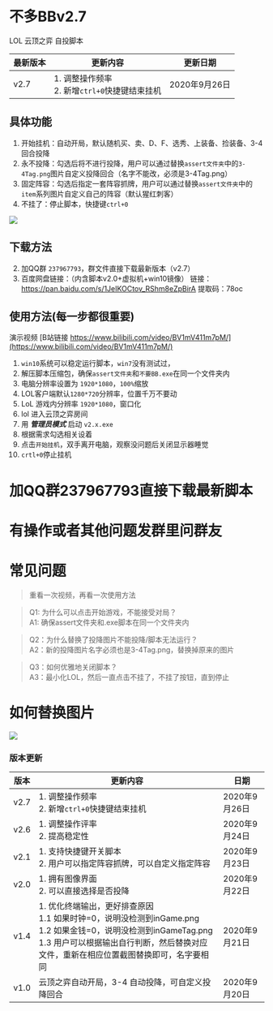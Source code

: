 # 不多BBv2.7
 LOL 云顶之弈 自投脚本

| 最新版本 | 更新内容                                           | 更新日期      |
| -------- | -------------------------------------------------- | ------------- |
| v2.7     | 1. 调整操作频率<br />2. 新增`ctrl+0`快捷键结束挂机 | 2020年9月26日 |



## 具体功能
1. 开始挂机：自动开局，默认随机买、卖、D、F、选秀、上装备、捡装备、3-4回合投降
3. 永不投降：勾选后将不进行投降，用户可以通过替换`assert文件夹`中的`3-4Tag.png`图片自定义投降回合（名字不能改，必须是3-4Tag.png）
5. 固定阵容：勾选后指定一套阵容抓牌，用户可以通过替换`assert文件夹`中的`item`系列图片自定义自己的阵容（默认猩红刺客）
4. 不挂了：停止脚本，快捷键`ctrl+0`

![](https://images-cdn.shimo.im/KaeDHFrUOxo2JqfH__original.png)

## 下载方法
2. 加QQ群 `237967793`，群文件直接下载最新版本（v2.7）
3. 百度网盘链接：（内含脚本v2.0+虚拟机+win10镜像）
链接：https://pan.baidu.com/s/1JeIKOCtov_RShm8eZpBirA 
提取码：78oc 


## 使用方法(每一步都很重要)
演示视频 [B站链接 https://www.bilibili.com/video/BV1mV411m7pM/](https://www.bilibili.com/video/BV1mV411m7pM/)  

1. `win10`系统可以稳定运行脚本，`win7`没有测试过，
2. 解压脚本压缩包，确保`assert文件夹`和`不要BB.exe`在同一个文件夹内
3. 电脑分辨率设置为 `1920*1080`，`100%`缩放
4. LOL客户端默认`1280*720`分辨率，位置千万不要动
5. LoL 游戏内分辨率 `1920*1080`，窗口化
6. lol 进入云顶之弈房间
7. 用 ***管理员模式*** 启动 `v2.x.exe`
8. 根据需求勾选相关设着
9. 点击`开始挂机`，双手离开电脑，观察没问题后关闭显示器睡觉
10. `crtl+0`停止挂机

# 加QQ群237967793直接下载最新脚本

# 有操作或者其他问题发群里问群友



# 常见问题

> 重看一次视频，再看一次使用方法  

> Q1:  为什么可以点击开始游戏，不能接受对局？  
> A1:  确保assert文件夹和.exe脚本在同一个文件夹内

> Q2：为什么替换了投降图片不能投降/脚本无法运行？  
> A2：新的投降图片名字必须也是3-4Tag.png，替换掉原来的图片

> Q3：如何优雅地关闭脚本？  
> A3：最小化LOL，然后一直点击不挂了，不挂了按钮，直到停止



# 如何替换图片

![](https://images-cdn.shimo.im/GMRSt34UMoKwEs12.png)

 

### 版本更新

| 版本 | 更新内容                                                     | 日期          |
| ---- | ------------------------------------------------------------ | ------------- |
| v2.7 | 1. 调整操作频率<br />2. 新增`ctrl+0`快捷键结束挂机           | 2020年9月26日 |
| v2.6 | 1. 调整操作评率<br />2. 提高稳定性                           | 2020年9月24日 |
| v2.1 | 1. 支持快捷键开关脚本<br />2. 用户可以指定阵容抓牌，可以自定义指定阵容 | 2020年9月23日 |
| v2.0 | 1. 拥有图像界面<br />2. 可以直接选择是否投降                 | 2020年9月22日 |
| v1.4 | 1. 优化终端输出，更好排查原因  <br />1.1 如果时钟=0，说明没检测到inGame.png  <br/>1.2 如果金钱=0，说明没检测到inGameTag.png  <br/>1.3 用户可以根据输出自行判断，然后替换对应文件，重新在相应位置截图替换即可，名字要相同 | 2020年9月21日 |
| v1.0 | 云顶之弈自动开局，3-4 自动投降，可自定义投降回合             | 2020年9月20日 |
